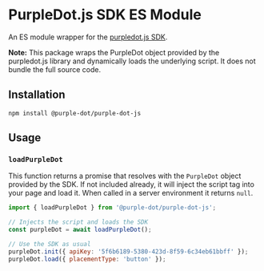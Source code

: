 # PurpleDot.js SDK ES Module

An ES module wrapper for the [purpledot.js SDK](https://www.purpledotprice.com/docs/reference/javascript-sdk).

**Note:** This package wraps the PurpleDot object provided by the purpledot.js
library and dynamically loads the underlying script. It does not bundle the full
source code.

## Installation

```
npm install @purple-dot/purple-dot-js
```

## Usage

### `loadPurpleDot`

This function returns a promise that resolves with the `PurpleDot` object
provided by the SDK. If not included already, it will inject the script tag into your
page and load it. When called in a server environment it returns `null`.

```javascript
import { loadPurpleDot } from '@purple-dot/purple-dot-js';

// Injects the script and loads the SDK
const purpleDot = await loadPurpleDot();

// Use the SDK as usual
purpleDot.init({ apiKey: '5f6b6189-5380-423d-8f59-6c34eb61bbff' });
purpleDot.load({ placementType: 'button' });
```
